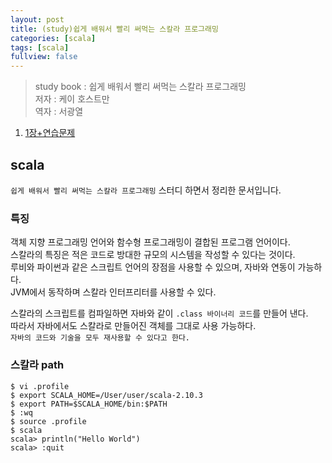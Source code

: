 ```yaml
---
layout: post
title: (study)쉽게 배워서 빨리 써먹는 스칼라 프로그래밍
categories: [scala]
tags: [scala]
fullview: false
---
```


> study book : 쉽게 배워서 빨리 써먹는 스칼라 프로그래밍  
> 저자 : 케이 호스트만  
> 역자 : 서광열  

1. [1장+연습문제](2013-12-23-scala-exercise1.md)  

## scala  
`쉽게 배워서 빨리 써먹는 스칼라 프로그래밍` 스터디 하면서 정리한 문서입니다.  

### 특징  
객체 지향 프로그래밍 언어와 함수형 프로그래밍이 결합된 프로그램 언어이다.  
스칼라의 특징은 적은 코드로 방대한 규모의 시스템을 작성할 수 있다는 것이다.  
루비와 파이썬과 같은 스크립트 언어의 장점을 사용할 수 있으며, 자바와 연동이 가능하다.  
JVM에서 동작하며 스칼라 인터프리터를 사용할 수 있다.  

스칼라의 스크립트를 컴파일하면 자바와 같이 `.class 바이너리 코드`를 만들어 낸다.  
따라서 자바에서도 스칼라로 만들어진 객체를 그대로 사용 가능하다.  
`자바의 코드와 기술을 모두 재사용할 수 있다고 한다.`  

### 스칼라 path  
	
	$ vi .profile
	$ export SCALA_HOME=/User/user/scala-2.10.3
	$ export PATH=$SCALA_HOME/bin:$PATH
	$ :wq
	$ source .profile
	$ scala
	scala> println("Hello World")
	scala> :quit

